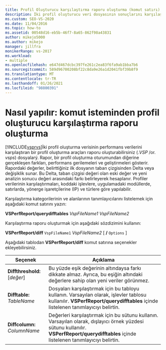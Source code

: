 ```yaml
---
title: Profil Oluşturucu karşılaştırma raporu oluşturma (komut satırı)
description: İki profil oluşturucu veri dosyasının sonuçlarını karşılaştırmak için komut satırından VSPerfReport.exe kullanın. Karşılaştırma, profil oluşturma oturumları arasındaki farkları gösterir.
ms.custom: SEO-VS-2020
ms.date: 11/04/2016
ms.topic: how-to
ms.assetid: 00548d16-eb5b-46f7-8a65-862f98a43831
author: mikejo5000
ms.author: mikejo
manager: jillfra
monikerRange: vs-2017
ms.workload:
- multiple
ms.openlocfilehash: e647d467dcbc397fe261c2ea83f6fa9ab1bba7b6
ms.sourcegitcommit: 589d96700208bf22c8da9e26a1d2041fbf39b8f9
ms.translationtype: MT
ms.contentlocale: tr-TR
ms.lasthandoff: 01/26/2021
ms.locfileid: "98800391"
---
```

# <a name="how-to-create-a-profiler-comparison-report-from-a-command-prompt"></a>Nasıl yapılır: komut isteminden profil oluşturucu karşılaştırma raporu oluşturma
[!INCLUDE[vsprvs](../code-quality/includes/vsprvs_md.md)]İki profil oluşturma verisinin performans verilerini karşılaştıran bir profil oluşturma araçları raporu oluşturabilirsiniz (.*VSP* /or. *vsps*) dosyalarý. Rapor, bir profil oluşturma oturumundan diğerine gerçekleşen farkları, performans gerilemeleri ve geliştirmeleri gösterir. Rapordaki değerler, belirttiğiniz ilk dosyanın taban çizgisinden Delta veya değişiklik sunar. Bu Delta, taban çizgisi değeri olan eski değer ve yeni analizin sonucu değeri arasındaki farkı belirleyerek hesaplanır. Profiler verilerinin karşılaştırmaları, koddaki işlevlere, uygulamadaki modüllerde, satırlarda, yönerge işaretçilerine (IP) ve türlere göre yapılabilir.

 Karşılaştırma kategorilerinin ve alanlarının tanımlayıcılarını listelemek için aşağıdaki komut satırını yazın:

 **VSPerfReport/querydifftables**  *VspFileName1* *VspFileName2*

 Karşılaştırma raporu oluşturmak için aşağıdaki sözdizimini kullanın:

 **VSPerfReport/diff** `VspFileName1` *VspFileName2* [ **/** `Options` ]  

 Aşağıdaki tablodan **VSPerfReport/diff** komut satırına seçenekler ekleyebilirsiniz.

|Seçenek|Açıklama|
|------------|-----------------|
|**Diffthreshold:**[*değer*]|Bu yüzde eşik değerinin altındaysa farkı dikkate almaz. Ayrıca, bu eşiğin altındaki değerlere sahip olan yeni veriler görünmez.|
|**Difftable:** *TableName*|Dosyaları karşılaştırmak için bu tabloyu kullanın. Varsayılan olarak, işlevler tablosu kullanılır. **VSPerfReport/querydifftables** içinde listelenen tanımlayıcıyı belirtin.|
|**Diffcolumn:** *ColumnName*|Değerleri karşılaştırmak için bu sütunu kullanın. Varsayılan olarak, dışlayıcı örnek yüzdesi sütunu kullanılır. **VSPerfReport/querydifftables** içinde listelenen tanımlayıcıyı belirtin.|
